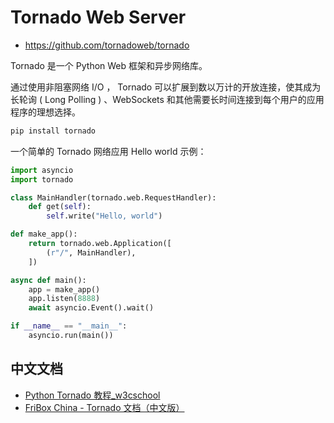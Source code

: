 # Tornado Web Server

- <https://github.com/tornadoweb/tornado>

Tornado 是一个 Python Web 框架和异步网络库。

通过使用非阻塞网络 I/O ， Tornado 可以扩展到数以万计的开放连接，使其成为长轮询 ( Long Polling ) 、WebSockets 和其他需要长时间连接到每个用户的应用程序的理想选择。

```sh
pip install tornado
```

一个简单的 Tornado 网络应用 Hello world 示例：

```python
import asyncio
import tornado

class MainHandler(tornado.web.RequestHandler):
    def get(self):
        self.write("Hello, world")

def make_app():
    return tornado.web.Application([
        (r"/", MainHandler),
    ])

async def main():
    app = make_app()
    app.listen(8888)
    await asyncio.Event().wait()

if __name__ == "__main__":
    asyncio.run(main())
```

## 中文文档

- [Python Tornado 教程\_w3cschool](https://www.w3cschool.cn/pytornado/)
- [FriBox China - Tornado 文档（中文版）](http://fribox.cn/?p=581)
